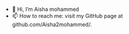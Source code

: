 - 👋 Hi, I’m Aisha mohammed
- 📫 How to reach me: visit my GitHub page at github.com/Aisha2mohammed/.

<!---
Aisha2mohammed/Aisha2mohammed is a ✨ special ✨ repository because its `README.md` (this file) appears on your GitHub profile.
You can click the Preview link to take a look at your changes.
--->
